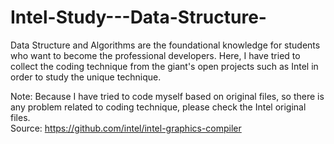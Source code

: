 # Intel-Study---Data-Structure-
Data Structure and Algorithms are the foundational knowledge for students who want to become the professional developers. Here, I have tried to collect the coding technique from the giant's open projects such as Intel in order to study the unique technique. 

Note: Because I have tried to code myself based on original files, so there is any problem related to coding technique, please check the Intel original files.   
Source: https://github.com/intel/intel-graphics-compiler
